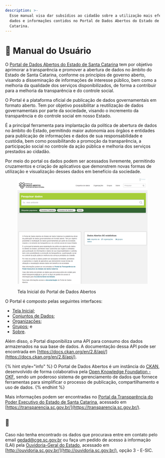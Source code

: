 ```yaml
---
description: >-
  Esse manual visa dar subsídios ao cidadão sobre a utilização mais efetiva dos
  dados e informações contidos no Portal de Dados Abertos do Estado de Santa
  Catarina.
---
```


# 👧 Manual do Usuário

O [Portal de Dados Abertos do Estado de Santa Catarina](https://dados.sc.gov.br/) tem por objetivo aprimorar a transparência e promover a abertura de dados no âmbito do Estado de Santa Catarina, conforme os princípios de governo aberto, visando a disseminação de informações de interesse público, bem como a melhoria da qualidade dos serviços disponibilizados, de forma a contribuir para a melhoria da transparência e do controle social.

O Portal é a plataforma oficial de publicação de dados governamentais em formato aberto. Tem por objetivo possibilitar a reutilização de dados governamentais por parte da sociedade, visando o incremento da transparência e do controle social em nosso Estado.

É a principal ferramenta para implantação da política de abertura de dados no âmbito do Estado, permitindo maior autonomia aos órgãos e entidades para publicação de informações e dados de sua responsabilidade e custódia, bem como possibilitando a promoção da transparência, a participação social no controle da ação pública e melhoria dos serviços prestados ao cidadão.

Por meio do portal os dados podem ser acessados livremente, permitindo cruzamentos e criação de aplicativos que demonstrem novas formas de utilização e visualização desses dados em benefício da sociedade.

<figure><img src="../../.gitbook/assets/image (17).png" alt=""><figcaption><p>Tela Inicial do Portal de Dados Abertos</p></figcaption></figure>

O Portal é composto pelas seguintes interfaces:

* [Tela Inicial](tela-inicial.md);
* [Conjuntos de Dados](conjuntos-de-dados/);
* [Organizações](organizacoes/);
* [Grupos](grupos/); e
* [Sobre](sobre.md).

Além disso, o Portal disponibiliza uma API para consumo dos dados armazenados na sua base de dados. A documentação dessa API pode ser encontrada em [https://docs.ckan.org/en/2.8/api/](https://docs.ckan.org/en/2.8/api/).

{% hint style="info" %}
O Portal de Dados Abertos é um instância do [CKAN](https://ckan.org/), desenvolvido de forma colaborativa pela [Open Knowledge Foundation - OKF](https://okfn.org/),  sendo um poderoso sistema de gerenciamento de dados que fornece ferramentas para simplificar o processo de publicação, compartilhamento e uso de dados.
{% endhint %}

Mais informações podem ser encontradas no [Portal da Transparência do Poder Executivo do Estado de Santa Catarina](http://www.transparencia.sc.gov.br/), acessado em [https://transparencia.sc.gov.br/](https://transparencia.sc.gov.br/).

## 📣&#x20;

Caso não tenha encontrado os dados que procurava entre em contato pelo email gedad@cge.sc.gov.br ou faça um pedido de acesso à informação (LAI) pela [Ouvidoria-Geral do Estado](http://www.ouvidoria.sc.gov.br/cidadao\_lai.php), acessado em [http://ouvidoria.sc.gov.br/](http://ouvidoria.sc.gov.br/), opção 3 - E-SIC.

